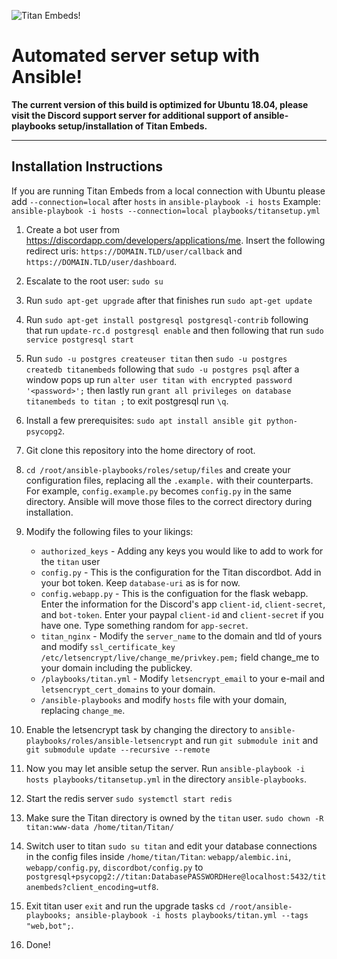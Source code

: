 ![Titan Embeds!](https://i.imgur.com/v7iqMj8.png "Titan Embeds!")

# Automated server setup with Ansible!

**The current version of this build is optimized for Ubuntu 18.04, please visit the Discord support server for additional support of ansible-playbooks setup/installation of Titan Embeds.**

---
## Installation Instructions

If you are running Titan Embeds from a local connection with Ubuntu please add `--connection=local` after `hosts` in `ansible-playbook -i hosts` Example: `ansible-playbook -i hosts --connection=local playbooks/titansetup.yml`

1. Create a bot user from https://discordapp.com/developers/applications/me. Insert the following redirect uris: `https://DOMAIN.TLD/user/callback` and `https://DOMAIN.TLD/user/dashboard`.

2. Escalate to the root user: `sudo su`

3. Run `sudo apt-get upgrade` after that finishes run `sudo apt-get update`

4. Run `sudo apt-get install postgresql postgresql-contrib` following that run `update-rc.d postgresql enable` and then following that run `sudo service postgresql start`

5. Run `sudo -u postgres createuser titan` then `sudo -u postgres createdb titanembeds` following that `sudo -u postgres psql` after a window pops up run `alter user titan with encrypted password '<password>';` then lastly run `grant all privileges on database titanembeds to titan ;` to exit postgresql run `\q`.

6. Install a few prerequisites: `sudo apt install ansible git python-psycopg2`.

7. Git clone this repository into the home directory of root.

8. `cd /root/ansible-playbooks/roles/setup/files` and create your configuration files, replacing all the `.example.` with their counterparts. For example, `config.example.py` becomes `config.py` in the same directory. Ansible will move those files to the correct directory during installation.

9. Modify the following files to your likings:
    - `authorized_keys` - Adding any keys you would like to add to work for the `titan` user
    - `config.py` - This is the configuration for the Titan discordbot. Add in your bot token. Keep `database-uri` as is for now.
    - `config.webapp.py` - This is the configuation for the flask webapp. Enter the information for the Discord's app `client-id`, `client-secret`, and `bot-token`. Enter your paypal `client-id` and `client-secret` if you have one. Type something random for `app-secret`.
    - `titan_nginx` - Modify the `server_name` to the domain and tld of yours and modify `ssl_certificate_key /etc/letsencrypt/live/change_me/privkey.pem;` field change_me to your domain including the publickey.
    - `/playbooks/titan.yml` - Modify `letsencrypt_email` to your e-mail and `letsencrypt_cert_domains` to your domain.
    - `/ansible-playbooks` and modify `hosts` file with your domain, replacing `change_me`.

10. Enable the letsencrypt task by changing the directory to `ansible-playbooks/roles/ansible-letsencrypt` and run `git submodule init` and `git submodule update --recursive --remote`

11. Now you may let ansible setup the server. Run `ansible-playbook -i hosts playbooks/titansetup.yml` in the directory `ansible-playbooks`.

12. Start the redis server `sudo systemctl start redis`

13. Make sure the Titan directory is owned by the `titan` user. `sudo chown -R titan:www-data /home/titan/Titan/`

14. Switch user to titan `sudo su titan` and edit your database connections in the config files inside `/home/titan/Titan`: `webapp/alembic.ini`, `webapp/config.py`, `discordbot/config.py` to `postgresql+psycopg2://titan:DatabasePASSWORDHere@localhost:5432/titanembeds?client_encoding=utf8`.

15. Exit titan user `exit` and run the upgrade tasks `cd /root/ansible-playbooks; ansible-playbook -i hosts playbooks/titan.yml --tags "web,bot";`.

16. Done!
